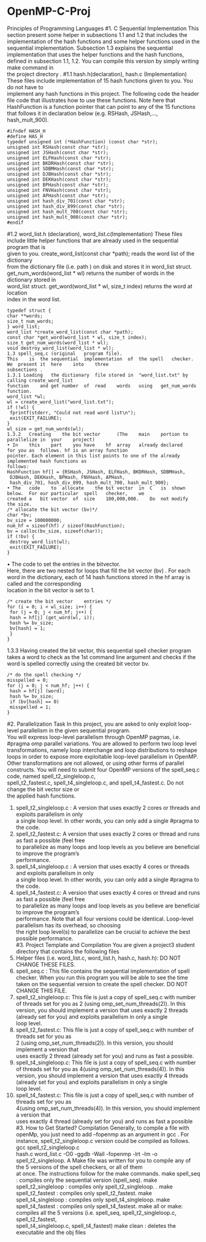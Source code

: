 # OpenMP-C-Proj
Principles of Programming Languages
#1.	C	Sequential	Implementation
This	section	present	some	helper	in	subsections	1.1	and	1.2	that	includes	the	implementation	of	the	
hash	functions	and	some	helper	functions	used	in	the	sequential	implementation.	Subsection	1.3	
explains	the	sequential	implementation	that	uses	the	helper	functions	and	the	hash	functions,	
defined	in	subsection	1.1,	1.2.	You	can	compile	this	version	by	simply	writing	make	command	in	
the	project	directory	.
#1.1 hash.h(declaration),	hash.c	(Implementation)
These	files	include	implementation	of	15	hash	functions	given	to	you.	You	do	not	have	to	
implement	any	hash	functions	in	this	project.	The	following code the header file code that illustrates
how to use these functions. Note here that HashFunction is a function pointer that can point to any of
the 15 functions that follows it in declaration below (e.g. RSHash, JSHash,…, hash_mult_900).
```
#ifndef HASH_H
#define HAS_H
typedef unsigned int (*HashFunction) (const char *str);
unsigned int RSHash(const char *str);
unsigned int JSHash(const char *str);
unsigned int ELFHash(const char *str);
unsigned int BKDRHash(const char *str);
unsigned int SDBMHash(const char *str);
unsigned int DJBHash(const char *str);
unsigned int DEKHash(const char *str);
unsigned int BPHash(const char *str);
unsigned int FNVHash(const char *str);
unsigned int APHash(const char *str);
unsigned int hash_div_701(const char *str);
unsigned int hash_div_899(const char *str);
unsigned int hash_mult_700(const char *str);
unsigned int hash_mult_900(const char *str);
#endif
```

#1.2		word_list.h	(declaration),	word_list.c(Implementation)
These	files	include little	helper	functions that	are	already	used	in	the	sequential	program	that	is	
given	to	you.	 create_word_list(const char *path); reads	the	word	list	of	the	dictionary	
from	the	dictionary	file		(i.e.	path	)	on	disk	and	stores	it	in	word_list struct.
get_num_words(word_list * wl) returns	the	number	of	words	in	the	dictionary	stored	in	
word_list struct.	get_word(word_list * wl, size_t index) returns	the	word	at	location	
index in	the	word	list.
```
typedef struct {
char **words;
size_t num_words;
} word_list;
word_list *create_word_list(const char *path);
const char *get_word(word_list * wl, size_t index);
size_t get_num_words(word_list * wl);
void destroy_word_list(word_list * wl);
1.3	spell_seq.c	(original	program	file).
This	is	the	sequential	implementation	of	the	spell	checker.	We	present	it	here	into	three	
subsections	.
1.3.1 Loading	the	dictionary	file stored	in	"word_list.txt" by	calling	create_word_list
function	and	get	number	of	read	words	using	get_num_words function.
word_list *wl;
wl = create_word_list("word_list.txt");
if (!wl) {
 fprintf(stderr, "Could not read word list\n");
 exit(EXIT_FAILURE);
}
wl_size = get_num_words(wl);
1.3.2	Creating	the	bit	vector		(The	main	portion	to	parallelize	in	your	project)
• In	this	part	you	have	hf	array	already	declared	for	you	as	follows. hf is an array function
pointer. Each element in this list points to one of the already implemented hash functions as
follows:
HashFunction hf[] = {RSHash, JSHash, ELFHash, BKDRHash, SDBMHash,
 DJBHash, DEKHash, BPHash, FNVHash, APHash,
 hash_div_701, hash_div_899, hash_mult_700, hash_mult_900};
• The	code	to	allocate	the	bit	vector	in	C	is	shown	below.	For	our	particular	spell	checker,	we	
created	a	bit	vector	of	size	100,000,000.	Do	not	modify	the	size.
/* allocate the bit vector (bv)*/
char *bv;
bv_size = 100000000;
num_hf = sizeof(hf) / sizeof(HashFunction);
bv = calloc(bv_size, sizeof(char));
if (!bv) {
 destroy_word_list(wl);
 exit(EXIT_FAILURE);
}
```
• The	code	to	set	the	entries	in	the	bitvector.	
Here,	there	are	two	nested	for	loops	that	fill	the	bit	vector	(bv)	.	For	each	word	in	the	
dictionary, each	of	14	hash	functions	stored	in	the	hf array	is	called	and	the	corresponding	
location	in	the	bit	vector	is	set	to	1.
```
/* create the bit vector	entries	*/
for (i = 0; i < wl_size; i++) {
 for (j = 0; j < num_hf; j++) {
 hash = hf[j] (get_word(wl, i));
 hash %= bv_size;
 bv[hash] = 1;
 }
}
```
1.3.3
Having	created	the	bit	vector,	this	sequential	spell	checker	program	takes	a	word	to	check	as	the	1st
command	line	argument	and	checks	if	the	word	is	spelled	correctly	using	the	created	bit	vector	bv.
```
/* do the spell checking */
misspelled = 0;
for (j = 0; j < num_hf; j++) {
 hash = hf[j] (word);
 hash %= bv_size;
 if (bv[hash] == 0)
 misspelled = 1;
}
```

#2.	Parallelization	Task
In	this	project,	you are	asked	to	only	exploit loop-level	parallelism in	the	given	sequential	program.	
You	will	express	loop-level	parallelism	through	OpenMP	pagmas,		i.e. #pragma omp parallel
variations.	You	are	allowed	to	perform	two loop	level	transformations,	namely loop	interchange	
and loop	distributions	to	reshape	loops	in	order	to	expose	more	exploitable	loop-level	parallelism	
in	OpenMP.	Other	transformations	are	not	allowed,	or	using	other	forms	of	parallel	constructs.
You	will	need	to	submit	four	OpenMP	versions	of	the	spell_seq.c	code,	named	spell_t2_singleloop.c,	
spell_t2_fastest.c,	spell_t4_singleloop.c,	and	spell_t4_fastest.c.	 Do	not	change	the	bit	vector	size	or	
the	applied	hash	functions.
1. spell_t2_singleloop.c	:	A	version	that	uses	exactly	2	cores	or	threads	and	exploits	parallelism	in	only	
a	single	loop	level.	In	other	words,	you	can	only	add	a	single	#pragma	to	the	code.
2. spell_t2_fastest.c:	A	version	that	uses	exactly	2	cores	or	thread	and	runs	as	fast	a	possible	(feel	free	
to	parallelize	as	many	loops	and	loop	levels	as	you	believe	are	beneficial	to	improve	the	program’s	
performance.
3. spell_t4_singleloop.c	:	A	version	that	uses	exactly	4	cores	or	threads	and	exploits	parallelism	in	only	
a	single	loop	level.	In	other	words,	you	can	only	add	a	single	#pragma	to	the	code.
4. spell_t4_fastest.c:	A	version	that	uses	exactly	4	cores	or	thread	and	runs	as	fast	a	possible	(feel	free	
to	parallelize	as	many	loops	and	loop	levels	as	you	believe	are	beneficial	to	improve	the	program’s	
performance.
Note	that	all	four	versions	could	be	identical.	Loop-level	parallelism	has	its	overhead,	so	choosing	
the	right	loop	level(s)	to	parallelize	can	be	crucial	to	achieve	the	best	possible	performance.	
#3.	Project	Template	and	Compilation
You	are	given	a	project3	student directory	that	contains	the	following	files	
1. Helper		files	(i.e.	word_list.c,	word_list.h,	hash.c,	hash.h):	DO	NOT	CHANGE	THESE	FILES.
2. spell_seq.c	:	This	file	contains	the	sequential	implementation	of	spell	checker.	When	you	run	
this	program	you	will	be	able	to	see	the	time	taken	on	the	sequential	version	to	create	the	
spell	checker.	DO	NOT	CHANGE	THIS	FILE.
3. spell_t2_singleloop.c:	This	file	is	just	a	copy	of	spell_seq.c	with	number	of	threads	set	for	
you	as	2	(using	omp_set_num_threads(2)).		In	this	version,	you	should	implement	a	version	
that	uses	exactly	2	threads	(already	set	for	you)	and	exploits	parallelism	in	only	a	single	
loop	level.
4. spell_t2_fastest.c:	This	file	is	just	a	copy	of	spell_seq.c	with	number	of	threads	set	for	you	as	
2	(using	omp_set_num_threads(2)).		In	this	version,	you	should	implement	a	version	that	
uses	exactly	2	thread	(already	set	for	you)	and	runs	as	fast	a	possible.
5. spell_t4_singleloop.c:	This	file	is	just	a	copy	of	spell_seq.c	with	number	of	threads	set	for	
you	as	4(using	omp_set_num_threads(4)).		In	this	version,	you	should	implement	a	version	
that	uses	exactly	4	threads	(already	set	for	you)	and	exploits	parallelism	in	only	a	single	
loop	level.
6. spell_t4_fastest.c:	This	file	is	just	a	copy	of	spell_seq.c	with	number	of	threads	set	for	you	as	
4(using	omp_set_num_threads(4)).		In	this	version,	you	should	implement	a	version	that	
uses	exactly	4	thread	(already	set	for	you)	and	runs	as	fast	a	possible
#3.	How	to	Get	Started?
Compilation
Generally,	to	compile	a	file	with	openMp,	you	just	need	to	add	–fopenmp	as	an	argument	in	gcc	.	For	
instance,	spell_t2_singleloop.c	version	could	be	compiled	as	follows.		gcc	spell_t2_singleloop.c	
hash.c	word_list.c	-O0	-ggdb	-Wall	-fopenmp	-lrt	-lm	-o	spell_t2_singleloop.
A	Make	file	was	written	for	you	to	compile	any	of	the	5	versions	of	the	spell	checkers,	or	all	of	them	
at	once.	The	instructions	follow	for	the	make	commands.
make	spell_seq :	compiles	only	the	sequential	version	(spell_seq).
make		spell_t2_singleloop :	compiles	only	spell_t2_singleloop. .
make		spell_t2_fastest :	compiles	only	spell_t2_fastest.
make		spell_t4_singleloop : compiles	only	spell_t4_singleloop.
make		spell_t4_fastest : compiles	only	spell_t4_fastest.
make	all	or	make:	compiles	all	the	5	versions	(i.e.	spell_seq,	spell_t2_singleloop.c,	spell_t2_fastest,	
spell_t4_singleloop.c,	spell_t4_fastest)
make	clean	 :	deletes	the	executable	and	the	obj	files
